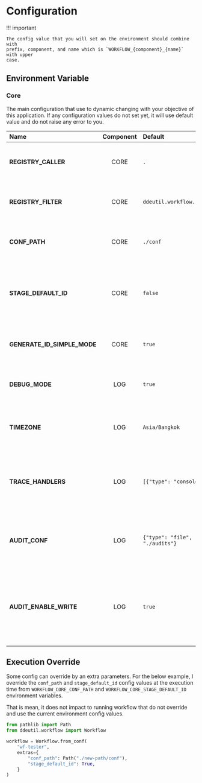 # Configuration

!!! important

    The config value that you will set on the environment should combine with
    prefix, component, and name which is `WORKFLOW_{component}_{name}` with upper
    case.

## Environment Variable

### Core

The main configuration that use to dynamic changing with your objective of this
application. If any configuration values do not set yet, it will use default value
and do not raise any error to you.

| Name                        | Component | Default                                | Description                                                                            |
|:----------------------------|:---------:|:---------------------------------------|:---------------------------------------------------------------------------------------|
| **REGISTRY_CALLER**         |   CORE    | `.`                                    | List of importable string for the call stage.                                          |
| **REGISTRY_FILTER**         |   CORE    | `ddeutil.workflow.reusables`           | List of importable string for the filter template.                                     |
| **CONF_PATH**               |   CORE    | `./conf`                               | The config path that keep all template `.yaml` files.                                  |
| **STAGE_DEFAULT_ID**        |   CORE    | `false`                                | A flag that enable default stage ID that use for catch an execution output.            |
| **GENERATE_ID_SIMPLE_MODE** |   CORE    | `true`                                 | A flog that enable generating ID with `md5` algorithm.                                 |
| **DEBUG_MODE**              |    LOG    | `true`                                 | A flag that enable logging with debug level mode.                                      |
| **TIMEZONE**                |    LOG    | `Asia/Bangkok`                         | A Timezone string value that will pass to `ZoneInfo` object.                           |
| **TRACE_HANDLERS**          |    LOG    | `[{"type": "console"}]`                | A Json string of list of trace handler config data that use to emit log message.       |
| **AUDIT_CONF**              |    LOG    | `{"type": "file", "path": "./audits"}` | A Json string of audit config data that use to write audit metrix.                     |
| **AUDIT_ENABLE_WRITE**      |    LOG    | `true`                                 | A flag that enable writing audit log after end execution in the workflow release step. |
## Execution Override

Some config can override by an extra parameters. For the below example, I override
the `conf_path` and `stage_default_id` config values at the execution time from
`WORKFLOW_CORE_CONF_PATH` and `WORKFLOW_CORE_STAGE_DEFAULT_ID` environment variables.

That is mean, it does not impact to running workflow that do not override and use
the current environment config values.

```python
from pathlib import Path
from ddeutil.workflow import Workflow

workflow = Workflow.from_conf(
    "wf-tester",
    extras={
        "conf_path": Path("./new-path/conf"),
        "stage_default_id": True,
    }
)
```
